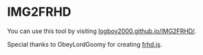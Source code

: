 # IMG2FRHD
You can use this tool by visiting [logboy2000.github.io/IMG2FRHD/](https://logboy2000.github.io/IMG2FRHD/).

Special thanks to ObeyLordGoomy for creating [frhd.js](https://github.com/ObeyLordGoomy/frhd.js/tree/master).

